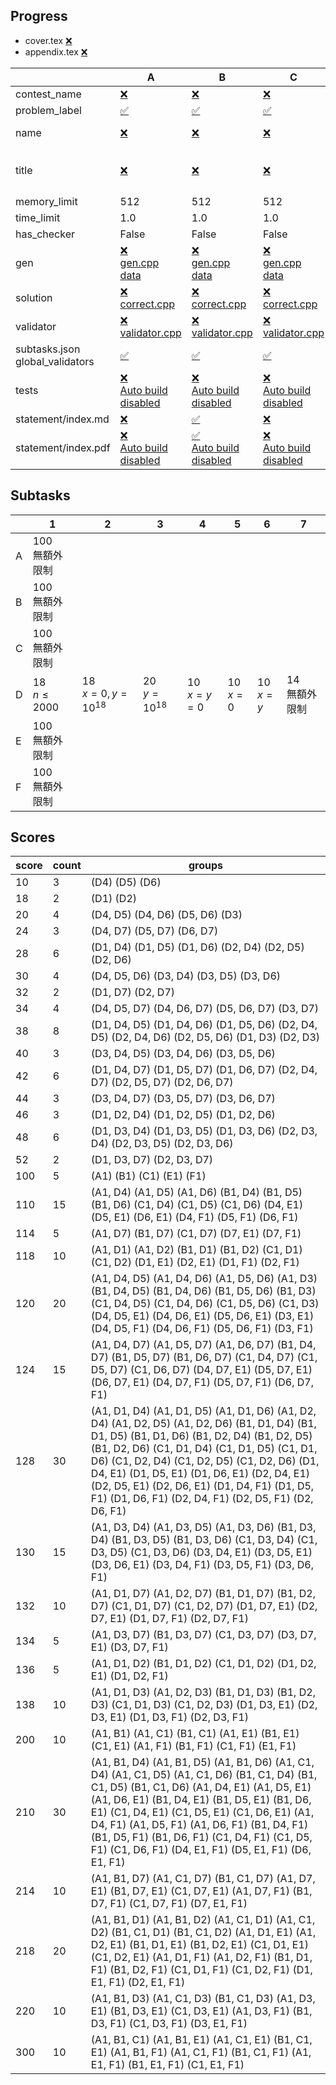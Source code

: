 
## Progress
<!-- progress start -->

- cover.tex [:x:](cover.tex)
- appendix.tex [:x:](appendix.tex)

| | A | B | C | D | E | F |
| --- | --- | --- | --- | --- | --- | --- |
| contest_name |  [:x:](pA/problem.json) | [:x:](pB/problem.json) | [:x:](pC/problem.json) | [:white_check_mark:](pD/problem.json) | [:x:](pE/problem.json) | [:white_check_mark:](pF/problem.json) |
| problem_label |  [:white_check_mark:](pA/problem.json) | [:white_check_mark:](pB/problem.json) | [:white_check_mark:](pC/problem.json) | [:white_check_mark:](pD/problem.json) | [:white_check_mark:](pE/problem.json) | [:white_check_mark:](pF/problem.json) |
| name |  [:x:](pA/problem.json) | [:x:](pB/problem.json) | [:x:](pC/problem.json) | [:white_check_mark:](pD/problem.json)<br>Collect | [:x:](pE/problem.json) | [:white_check_mark:](pF/problem.json)<br>ShortProblem |
| title |  [:x:](pA/problem.json) | [:x:](pB/problem.json) | [:x:](pC/problem.json) | [:white_check_mark:](pD/problem.json)<br>忠孝東路走九遍 | [:x:](pE/problem.json) | [:white_check_mark:](pF/problem.json)<br>簡短的問題 |
| memory_limit |  512 | 512 | 512 | 256 | 512 | 256 |
| time_limit |  1.0 | 1.0 | 1.0 | 1.0 | 1.0 | 1.0 |
| has_checker |  False | False | False | False | False | False |
| gen | [:x:](pA/gen)<br>[gen.cpp](pA/gen/gen.cpp)<br>[data](pA/gen/data) | [:x:](pB/gen)<br>[gen.cpp](pB/gen/gen.cpp)<br>[data](pB/gen/data) | [:x:](pC/gen)<br>[gen.cpp](pC/gen/gen.cpp)<br>[data](pC/gen/data) | [:white_check_mark:](pD/gen) | [:x:](pE/gen)<br>[gen.cpp](pE/gen/gen.cpp)<br>[data](pE/gen/data) | [:x:](pF/gen)<br>[gen.cpp](pF/gen/gen.cpp)<br>[data](pF/gen/data) |
| solution | [:x:](pA/solution)<br>[correct.cpp](pA/solution/correct.cpp) | [:x:](pB/solution)<br>[correct.cpp](pB/solution/correct.cpp) | [:x:](pC/solution)<br>[correct.cpp](pC/solution/correct.cpp) | [:x:](pD/solution)<br>[correct.cpp](pD/solution/correct.cpp) | [:x:](pE/solution)<br>[correct.cpp](pE/solution/correct.cpp) | [:white_check_mark:](pF/solution) |
| validator | [:x:](pA/validator)<br>[validator.cpp](pA/validator/validator.cpp) | [:x:](pB/validator)<br>[validator.cpp](pB/validator/validator.cpp) | [:x:](pC/validator)<br>[validator.cpp](pC/validator/validator.cpp) | [:white_check_mark:](pD/validator) | [:x:](pE/validator)<br>[validator.cpp](pE/validator/validator.cpp) | [:x:](pF/validator)<br>[validator.cpp](pF/validator/validator.cpp) |
| subtasks.json<br>global_validators |  [:white_check_mark:](pA/subtasks.json) | [:white_check_mark:](pB/subtasks.json) | [:white_check_mark:](pC/subtasks.json) | [:warning:](pD/subtasks.json) Not set | [:white_check_mark:](pE/subtasks.json) | [:white_check_mark:](pF/subtasks.json) |
| tests | [:x:](pA/tests)<br>[Auto build disabled](pA/gen/DISABLE_AUTO_BUILD) | [:x:](pB/tests)<br>[Auto build disabled](pB/gen/DISABLE_AUTO_BUILD) | [:x:](pC/tests)<br>[Auto build disabled](pC/gen/DISABLE_AUTO_BUILD) | [:white_check_mark:](pD/tests)<br>[Auto build disabled](pD/gen/DISABLE_AUTO_BUILD) | [:x:](pE/tests)<br>[Auto build disabled](pE/gen/DISABLE_AUTO_BUILD) | [:x:](pF/tests)<br>[Auto build disabled](pF/gen/DISABLE_AUTO_BUILD) |
| statement/index.md | [:x:](pA/statement/index.md) | [:white_check_mark:](pB/statement/index.md) | [:x:](pC/statement/index.md) | [:white_check_mark:](pD/statement/index.md) | [:x:](pE/statement/index.md) | [:x:](pF/statement/index.md) |
| statement/index.pdf | [:x:](pA/statement/index.pdf)<br>[Auto build disabled](pA/statement/DISABLE_AUTO_BUILD) | [:white_check_mark:](pB/statement/index.pdf)<br>[Auto build disabled](pB/statement/DISABLE_AUTO_BUILD) | [:x:](pC/statement/index.pdf)<br>[Auto build disabled](pC/statement/DISABLE_AUTO_BUILD) | [:white_check_mark:](pD/statement/index.pdf)<br>[Auto build disabled](pD/statement/DISABLE_AUTO_BUILD) | [:x:](pE/statement/index.pdf)<br>[Auto build disabled](pE/statement/DISABLE_AUTO_BUILD) | [:x:](pF/statement/index.pdf)<br>[Auto build disabled](pF/statement/DISABLE_AUTO_BUILD) |

<!-- progress end -->

## Subtasks
<!-- subtasks start -->

| | 1 | 2 | 3 | 4 | 5 | 6 | 7 |
| --- | --- | --- | --- | --- | --- | --- | --- |
| A | 100<br>無額外限制 |
| B | 100<br>無額外限制 |
| C | 100<br>無額外限制 |
| D | 18<br>$n\le 2000$ | 18<br>$x=0,y=10^{18}$ | 20<br>$y=10^{18}$ | 10<br>$x=y=0$ | 10<br>$x=0$ | 10<br>$x=y$ | 14<br>無額外限制 |
| E | 100<br>無額外限制 |
| F | 100<br>無額外限制 |

<!-- subtasks end -->

## Scores
<!-- scores start -->

| score | count | groups |
| --- | --- | --- |
| 10 | 3 | (D4) (D5) (D6) |
| 18 | 2 | (D1) (D2) |
| 20 | 4 | (D4, D5) (D4, D6) (D5, D6) (D3) |
| 24 | 3 | (D4, D7) (D5, D7) (D6, D7) |
| 28 | 6 | (D1, D4) (D1, D5) (D1, D6) (D2, D4) (D2, D5) (D2, D6) |
| 30 | 4 | (D4, D5, D6) (D3, D4) (D3, D5) (D3, D6) |
| 32 | 2 | (D1, D7) (D2, D7) |
| 34 | 4 | (D4, D5, D7) (D4, D6, D7) (D5, D6, D7) (D3, D7) |
| 38 | 8 | (D1, D4, D5) (D1, D4, D6) (D1, D5, D6) (D2, D4, D5) (D2, D4, D6) (D2, D5, D6) (D1, D3) (D2, D3) |
| 40 | 3 | (D3, D4, D5) (D3, D4, D6) (D3, D5, D6) |
| 42 | 6 | (D1, D4, D7) (D1, D5, D7) (D1, D6, D7) (D2, D4, D7) (D2, D5, D7) (D2, D6, D7) |
| 44 | 3 | (D3, D4, D7) (D3, D5, D7) (D3, D6, D7) |
| 46 | 3 | (D1, D2, D4) (D1, D2, D5) (D1, D2, D6) |
| 48 | 6 | (D1, D3, D4) (D1, D3, D5) (D1, D3, D6) (D2, D3, D4) (D2, D3, D5) (D2, D3, D6) |
| 52 | 2 | (D1, D3, D7) (D2, D3, D7) |
| 100 | 5 | (A1) (B1) (C1) (E1) (F1) |
| 110 | 15 | (A1, D4) (A1, D5) (A1, D6) (B1, D4) (B1, D5) (B1, D6) (C1, D4) (C1, D5) (C1, D6) (D4, E1) (D5, E1) (D6, E1) (D4, F1) (D5, F1) (D6, F1) |
| 114 | 5 | (A1, D7) (B1, D7) (C1, D7) (D7, E1) (D7, F1) |
| 118 | 10 | (A1, D1) (A1, D2) (B1, D1) (B1, D2) (C1, D1) (C1, D2) (D1, E1) (D2, E1) (D1, F1) (D2, F1) |
| 120 | 20 | (A1, D4, D5) (A1, D4, D6) (A1, D5, D6) (A1, D3) (B1, D4, D5) (B1, D4, D6) (B1, D5, D6) (B1, D3) (C1, D4, D5) (C1, D4, D6) (C1, D5, D6) (C1, D3) (D4, D5, E1) (D4, D6, E1) (D5, D6, E1) (D3, E1) (D4, D5, F1) (D4, D6, F1) (D5, D6, F1) (D3, F1) |
| 124 | 15 | (A1, D4, D7) (A1, D5, D7) (A1, D6, D7) (B1, D4, D7) (B1, D5, D7) (B1, D6, D7) (C1, D4, D7) (C1, D5, D7) (C1, D6, D7) (D4, D7, E1) (D5, D7, E1) (D6, D7, E1) (D4, D7, F1) (D5, D7, F1) (D6, D7, F1) |
| 128 | 30 | (A1, D1, D4) (A1, D1, D5) (A1, D1, D6) (A1, D2, D4) (A1, D2, D5) (A1, D2, D6) (B1, D1, D4) (B1, D1, D5) (B1, D1, D6) (B1, D2, D4) (B1, D2, D5) (B1, D2, D6) (C1, D1, D4) (C1, D1, D5) (C1, D1, D6) (C1, D2, D4) (C1, D2, D5) (C1, D2, D6) (D1, D4, E1) (D1, D5, E1) (D1, D6, E1) (D2, D4, E1) (D2, D5, E1) (D2, D6, E1) (D1, D4, F1) (D1, D5, F1) (D1, D6, F1) (D2, D4, F1) (D2, D5, F1) (D2, D6, F1) |
| 130 | 15 | (A1, D3, D4) (A1, D3, D5) (A1, D3, D6) (B1, D3, D4) (B1, D3, D5) (B1, D3, D6) (C1, D3, D4) (C1, D3, D5) (C1, D3, D6) (D3, D4, E1) (D3, D5, E1) (D3, D6, E1) (D3, D4, F1) (D3, D5, F1) (D3, D6, F1) |
| 132 | 10 | (A1, D1, D7) (A1, D2, D7) (B1, D1, D7) (B1, D2, D7) (C1, D1, D7) (C1, D2, D7) (D1, D7, E1) (D2, D7, E1) (D1, D7, F1) (D2, D7, F1) |
| 134 | 5 | (A1, D3, D7) (B1, D3, D7) (C1, D3, D7) (D3, D7, E1) (D3, D7, F1) |
| 136 | 5 | (A1, D1, D2) (B1, D1, D2) (C1, D1, D2) (D1, D2, E1) (D1, D2, F1) |
| 138 | 10 | (A1, D1, D3) (A1, D2, D3) (B1, D1, D3) (B1, D2, D3) (C1, D1, D3) (C1, D2, D3) (D1, D3, E1) (D2, D3, E1) (D1, D3, F1) (D2, D3, F1) |
| 200 | 10 | (A1, B1) (A1, C1) (B1, C1) (A1, E1) (B1, E1) (C1, E1) (A1, F1) (B1, F1) (C1, F1) (E1, F1) |
| 210 | 30 | (A1, B1, D4) (A1, B1, D5) (A1, B1, D6) (A1, C1, D4) (A1, C1, D5) (A1, C1, D6) (B1, C1, D4) (B1, C1, D5) (B1, C1, D6) (A1, D4, E1) (A1, D5, E1) (A1, D6, E1) (B1, D4, E1) (B1, D5, E1) (B1, D6, E1) (C1, D4, E1) (C1, D5, E1) (C1, D6, E1) (A1, D4, F1) (A1, D5, F1) (A1, D6, F1) (B1, D4, F1) (B1, D5, F1) (B1, D6, F1) (C1, D4, F1) (C1, D5, F1) (C1, D6, F1) (D4, E1, F1) (D5, E1, F1) (D6, E1, F1) |
| 214 | 10 | (A1, B1, D7) (A1, C1, D7) (B1, C1, D7) (A1, D7, E1) (B1, D7, E1) (C1, D7, E1) (A1, D7, F1) (B1, D7, F1) (C1, D7, F1) (D7, E1, F1) |
| 218 | 20 | (A1, B1, D1) (A1, B1, D2) (A1, C1, D1) (A1, C1, D2) (B1, C1, D1) (B1, C1, D2) (A1, D1, E1) (A1, D2, E1) (B1, D1, E1) (B1, D2, E1) (C1, D1, E1) (C1, D2, E1) (A1, D1, F1) (A1, D2, F1) (B1, D1, F1) (B1, D2, F1) (C1, D1, F1) (C1, D2, F1) (D1, E1, F1) (D2, E1, F1) |
| 220 | 10 | (A1, B1, D3) (A1, C1, D3) (B1, C1, D3) (A1, D3, E1) (B1, D3, E1) (C1, D3, E1) (A1, D3, F1) (B1, D3, F1) (C1, D3, F1) (D3, E1, F1) |
| 300 | 10 | (A1, B1, C1) (A1, B1, E1) (A1, C1, E1) (B1, C1, E1) (A1, B1, F1) (A1, C1, F1) (B1, C1, F1) (A1, E1, F1) (B1, E1, F1) (C1, E1, F1) |

<!-- scores end -->
